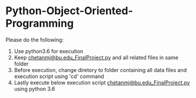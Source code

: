 # Python-Object-Oriented-Programming


Please do the following:
1. Use python3.6 for execution
2. Keep chetanmj@bu.edu_FinalProject.py and all related files in same folder
3. Before execution, change diretory to folder containing all data files and execution script using 'cd' command
4. Lastly execute below execution script 
chetanmj@bu.edu_FinalProject.py using python 3.6
